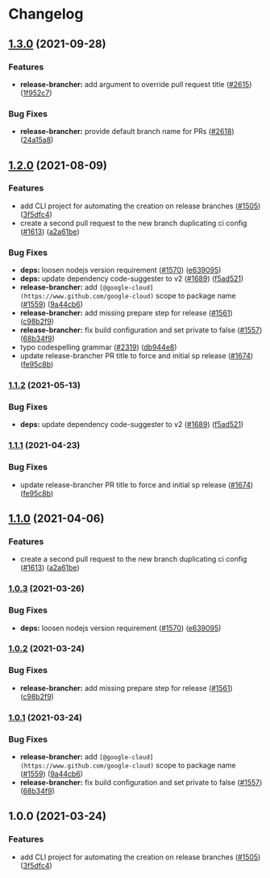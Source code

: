 # Changelog

## [1.3.0](https://www.github.com/googleapis/repo-automation-bots/compare/release-brancher-v1.2.0...release-brancher-v1.3.0) (2021-09-28)


### Features

* **release-brancher:** add argument to override pull request title ([#2615](https://www.github.com/googleapis/repo-automation-bots/issues/2615)) ([1f952c7](https://www.github.com/googleapis/repo-automation-bots/commit/1f952c73eba10bc8eedc5c5a16944622b8e84c46))


### Bug Fixes

* **release-brancher:** provide default branch name for PRs ([#2618](https://www.github.com/googleapis/repo-automation-bots/issues/2618)) ([24a15a8](https://www.github.com/googleapis/repo-automation-bots/commit/24a15a89a76e15153f0e6cce2c7d69d97464df5c))

## [1.2.0](https://www.github.com/googleapis/repo-automation-bots/compare/release-brancher-v1.1.2...release-brancher-v1.2.0) (2021-08-09)


### Features

* add CLI project for automating the creation on release branches ([#1505](https://www.github.com/googleapis/repo-automation-bots/issues/1505)) ([3f5dfc4](https://www.github.com/googleapis/repo-automation-bots/commit/3f5dfc49d2f7f5cb90c90838d84d630f63c3e4f5))
* create a second pull request to the new branch duplicating ci config ([#1613](https://www.github.com/googleapis/repo-automation-bots/issues/1613)) ([a2a61be](https://www.github.com/googleapis/repo-automation-bots/commit/a2a61be9b73bb60391dda28808ac860849abe875))


### Bug Fixes

* **deps:** loosen nodejs version requirement ([#1570](https://www.github.com/googleapis/repo-automation-bots/issues/1570)) ([e639095](https://www.github.com/googleapis/repo-automation-bots/commit/e639095052b68284b54aa93657287447dd12a44a))
* **deps:** update dependency code-suggester to v2 ([#1689](https://www.github.com/googleapis/repo-automation-bots/issues/1689)) ([f5ad521](https://www.github.com/googleapis/repo-automation-bots/commit/f5ad5216bb589ea7ce6592b71eac9f63b75499cd))
* **release-brancher:** add `[@google-cloud](https://www.github.com/google-cloud)` scope to package name ([#1559](https://www.github.com/googleapis/repo-automation-bots/issues/1559)) ([9a44cb6](https://www.github.com/googleapis/repo-automation-bots/commit/9a44cb6eaa753d8ac722143d1e86c1983c5b26c3))
* **release-brancher:** add missing prepare step for release ([#1561](https://www.github.com/googleapis/repo-automation-bots/issues/1561)) ([c98b2f9](https://www.github.com/googleapis/repo-automation-bots/commit/c98b2f991a3219f1a5728d770ddce11bbf748caf))
* **release-brancher:** fix build configuration and set private to false ([#1557](https://www.github.com/googleapis/repo-automation-bots/issues/1557)) ([68b34f9](https://www.github.com/googleapis/repo-automation-bots/commit/68b34f9a7de1debf2647d7f856db94e9b072c03f))
* typo codespelling grammar ([#2319](https://www.github.com/googleapis/repo-automation-bots/issues/2319)) ([db944e8](https://www.github.com/googleapis/repo-automation-bots/commit/db944e84e008b8a6c7d2ab62b59ee0d5c15e4a40))
* update release-brancher PR title to force and initial sp release ([#1674](https://www.github.com/googleapis/repo-automation-bots/issues/1674)) ([fe95c8b](https://www.github.com/googleapis/repo-automation-bots/commit/fe95c8b5a753365a4c8d80daac06899de169b203))

### [1.1.2](https://www.github.com/googleapis/repo-automation-bots/compare/release-brancher-v1.1.1...release-brancher-v1.1.2) (2021-05-13)


### Bug Fixes

* **deps:** update dependency code-suggester to v2 ([#1689](https://www.github.com/googleapis/repo-automation-bots/issues/1689)) ([f5ad521](https://www.github.com/googleapis/repo-automation-bots/commit/f5ad5216bb589ea7ce6592b71eac9f63b75499cd))

### [1.1.1](https://www.github.com/googleapis/repo-automation-bots/compare/release-brancher-v1.1.0...release-brancher-v1.1.1) (2021-04-23)


### Bug Fixes

* update release-brancher PR title to force and initial sp release ([#1674](https://www.github.com/googleapis/repo-automation-bots/issues/1674)) ([fe95c8b](https://www.github.com/googleapis/repo-automation-bots/commit/fe95c8b5a753365a4c8d80daac06899de169b203))

## [1.1.0](https://www.github.com/googleapis/repo-automation-bots/compare/release-brancher-v1.0.3...release-brancher-v1.1.0) (2021-04-06)


### Features

* create a second pull request to the new branch duplicating ci config ([#1613](https://www.github.com/googleapis/repo-automation-bots/issues/1613)) ([a2a61be](https://www.github.com/googleapis/repo-automation-bots/commit/a2a61be9b73bb60391dda28808ac860849abe875))

### [1.0.3](https://www.github.com/googleapis/repo-automation-bots/compare/release-brancher-v1.0.2...release-brancher-v1.0.3) (2021-03-26)


### Bug Fixes

* **deps:** loosen nodejs version requirement ([#1570](https://www.github.com/googleapis/repo-automation-bots/issues/1570)) ([e639095](https://www.github.com/googleapis/repo-automation-bots/commit/e639095052b68284b54aa93657287447dd12a44a))

### [1.0.2](https://www.github.com/googleapis/repo-automation-bots/compare/release-brancher-v1.0.1...release-brancher-v1.0.2) (2021-03-24)


### Bug Fixes

* **release-brancher:** add missing prepare step for release ([#1561](https://www.github.com/googleapis/repo-automation-bots/issues/1561)) ([c98b2f9](https://www.github.com/googleapis/repo-automation-bots/commit/c98b2f991a3219f1a5728d770ddce11bbf748caf))

### [1.0.1](https://www.github.com/googleapis/repo-automation-bots/compare/release-brancher-v1.0.0...release-brancher-v1.0.1) (2021-03-24)


### Bug Fixes

* **release-brancher:** add `[@google-cloud](https://www.github.com/google-cloud)` scope to package name ([#1559](https://www.github.com/googleapis/repo-automation-bots/issues/1559)) ([9a44cb6](https://www.github.com/googleapis/repo-automation-bots/commit/9a44cb6eaa753d8ac722143d1e86c1983c5b26c3))
* **release-brancher:** fix build configuration and set private to false ([#1557](https://www.github.com/googleapis/repo-automation-bots/issues/1557)) ([68b34f9](https://www.github.com/googleapis/repo-automation-bots/commit/68b34f9a7de1debf2647d7f856db94e9b072c03f))

## 1.0.0 (2021-03-24)


### Features

* add CLI project for automating the creation on release branches ([#1505](https://www.github.com/googleapis/repo-automation-bots/issues/1505)) ([3f5dfc4](https://www.github.com/googleapis/repo-automation-bots/commit/3f5dfc49d2f7f5cb90c90838d84d630f63c3e4f5))
